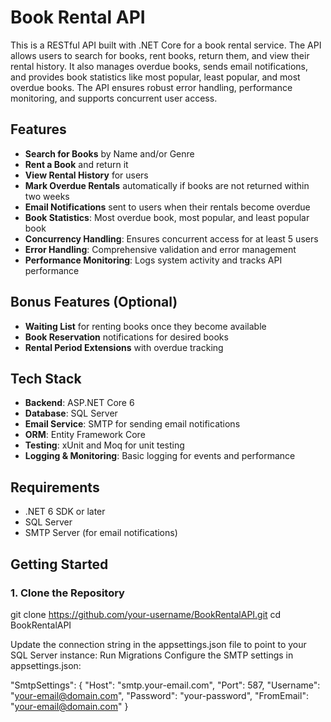 # Book Rental API

This is a RESTful API built with .NET Core for a book rental service. The API allows users to search for books, rent books, return them, and view their rental history. It also manages overdue books, sends email notifications, and provides book statistics like most popular, least popular, and most overdue books. The API ensures robust error handling, performance monitoring, and supports concurrent user access.

## Features

- **Search for Books** by Name and/or Genre
- **Rent a Book** and return it
- **View Rental History** for users
- **Mark Overdue Rentals** automatically if books are not returned within two weeks
- **Email Notifications** sent to users when their rentals become overdue
- **Book Statistics**: Most overdue book, most popular, and least popular book
- **Concurrency Handling**: Ensures concurrent access for at least 5 users
- **Error Handling**: Comprehensive validation and error management
- **Performance Monitoring**: Logs system activity and tracks API performance

## Bonus Features (Optional)

- **Waiting List** for renting books once they become available
- **Book Reservation** notifications for desired books
- **Rental Period Extensions** with overdue tracking

## Tech Stack

- **Backend**: ASP.NET Core 6
- **Database**: SQL Server
- **Email Service**: SMTP for sending email notifications
- **ORM**: Entity Framework Core
- **Testing**: xUnit and Moq for unit testing
- **Logging & Monitoring**: Basic logging for events and performance

## Requirements

- .NET 6 SDK or later
- SQL Server
- SMTP Server (for email notifications)

## Getting Started

### 1. Clone the Repository


git clone https://github.com/your-username/BookRentalAPI.git
cd BookRentalAPI

Update the connection string in the appsettings.json file to point to your SQL Server instance:
Run Migrations
Configure the SMTP settings in appsettings.json:

"SmtpSettings": {
  "Host": "smtp.your-email.com",
  "Port": 587,
  "Username": "your-email@domain.com",
  "Password": "your-password",
  "FromEmail": "your-email@domain.com"
}


